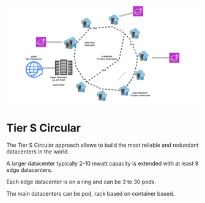 ![](img/tieri_circular.png)

# Tier S Circular

The Tier S Circular approach allows to build the most reliable and redundant datacenters in the world.

A larger datacenter typically 2-10 mwatt capacity is extended with at least 9 edge datacenters.

Each edge datacenter is on a ring and can be 3 to 30 pods.

The main datacenters can be pod, rack based on container based.


